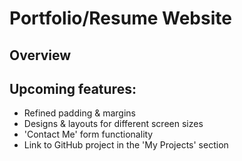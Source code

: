 # Portfolio/Resume Website
## Overview

## Upcoming features:
- Refined padding & margins
- Designs & layouts for different screen sizes
- 'Contact Me' form functionality
- Link to GitHub project in the 'My Projects' section
